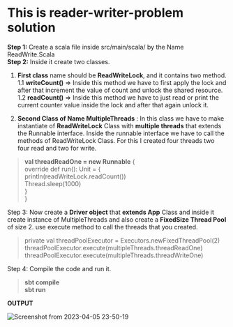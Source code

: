 # This is reader-writer-problem solution

**Step 1:** Create a scala file inside src/main/scala/ by the Name ReadWrite.Scala    
**Step 2:** Inside it create two classes.     
1. **First class** name should be **ReadWriteLock**, and it contains two method.    
1.1 **writeCount()** => Inside this method we have to first apply the lock and after that increment the value of count and unlock the shared resource.    
1.2 **readCount()** => Inside this method we have to just read or print the current counter value inside the lock and after that again unlock it.

2. **Second Class of Name MultipleThreads** : In this class we have to make instantiate of **ReadWriteLock** Class with **multiple threads** that extends the Runnable interface. Inside the runnable interface we have to call the methods of ReadWriteLock Class. For this I created four threads two four read and two for write.    
>  **val threadReadOne = new Runnable** {     
> override def run(): Unit = {    
> println(readWriteLock.readCount())    
> Thread.sleep(1000)   
> }    
> }

Step 3: Now create a **Driver object** that **extends App** Class and inside it create instance of MultipleThreads and also create a **FixedSize Thread Pool** of size 2. use execute method to call the threads that you created.
>  private val threadPoolExecutor = Executors.newFixedThreadPool(2)     
> threadPoolExecutor.execute(multipleThreads.threadReadOne)    
> threadPoolExecutor.execute(multipleThreads.threadWriteOne)   

Step 4: Compile the code and run it.
>**sbt compile     
> sbt run**

**OUTPUT**


![Screenshot from 2023-04-05 23-50-19](https://user-images.githubusercontent.com/124979629/230375374-e982c8a3-6908-438b-81ab-dba1a40aa44f.png)
